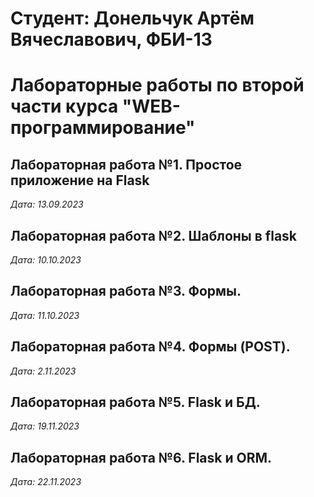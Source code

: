 # Студент: Донельчук Артём Вячеславович, ФБИ-13

# Лабораторные работы по второй части курса "WEB-программирование"

## Лабораторная работа №1. Простое приложение на Flask

*Дата: 13.09.2023*

## Лабораторная работа №2. Шаблоны в flask

*Дата: 10.10.2023*

## Лабораторная работа №3. Формы.

*Дата: 11.10.2023*

## Лабораторная работа №4. Формы (POST).

*Дата: 2.11.2023*

## Лабораторная работа №5. Flask и БД.

*Дата: 19.11.2023*

## Лабораторная работа №6. Flask и ORM.

*Дата: 22.11.2023*
